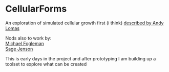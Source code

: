 # CellularForms
 
 An exploration of simulated cellular growth first (i think) [described by Andy Lomas](https://andylomas.com/cellularForms.html)

 Nods also to work by:  
[Michael Fogleman](https://www.michaelfogleman.com/projects/cellular-forms/)  
[Sage Jenson](https://www.sagejenson.com/digital-morphologies)  
  
This is early days in the project and after prototyping I am building up a toolset to explore what can be created

